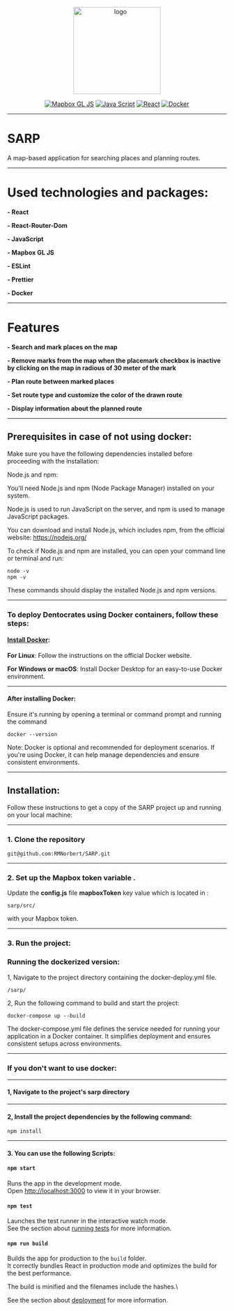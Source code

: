 <div align="center">

[<img src="https://github.com/RMNorbert/SARP/blob/development/sarp/public/sarp.png" alt="logo" width="200">](README.md)

[![Mapbox GL JS](https://img.shields.io/badge/mapbox%20gl%20js-black?logo=mapbox&logoColor=66FF01&labelColor=black&style=for-the-badge)](https://www.mapbox.com/)
[![Java Script](https://img.shields.io/badge/JavaScript-black?style=for-the-badge&logo=javascript&logoColor=F7DF1E&labelColor=black)](https://www.javascript.com/)
[![React](https://img.shields.io/badge/React-black.svg?logo=react&logoColor=blue&labelColor=black&style=for-the-badge)](https://reactjs.org/)
[![Docker](https://img.shields.io/badge/-docker-black.svg?logo=docker&logoColor=0197f6&labelColor=black&style=for-the-badge)](https://www.docker.com/)

</div>

---
# SARP
A map-based application for searching places and planning routes.

---
# Used technologies and packages:

**- React**

**- React-Router-Dom**

**- JavaScript**

**- Mapbox GL JS**

**- ESLint**

**- Prettier**

**- Docker**

---
# Features

**- Search and mark places on the map**

**- Remove marks from the map when the placemark checkbox is inactive by clicking on the map in radious of 30 meter of the mark**

**- Plan route between marked places**

**- Set route type and customize the color of the drawn route**

**- Display information about the planned route**

---
## Prerequisites in case of not using docker:

Make sure you have the following dependencies installed before proceeding with the installation:

Node.js and npm:

You'll need Node.js and npm (Node Package Manager) installed on your system.

Node.js is used to run JavaScript on the server, and npm is used to manage JavaScript packages.

You can download and install Node.js, which includes npm, from the official website: https://nodejs.org/

To check if Node.js and npm are installed, you can open your command line or terminal and run:
```
node -v
npm -v
```
These commands should display the installed Node.js and npm versions.

___
### To deploy Dentocrates using Docker containers, follow these steps:

#### [Install Docker](https://www.docker.com/get-started/):
  
  **For Linux**: Follow the instructions on the official Docker website.
  
  **For Windows or macOS**: Install Docker Desktop for an easy-to-use Docker environment.

___
#### After installing Docker:
 Ensure it's running by opening a terminal or command prompt and running the command 
 ```
 docker --version
 ```

Note: Docker is optional and recommended for deployment scenarios. If you're using Docker, it can help manage dependencies and ensure consistent environments.

___
## Installation:

  Follow these instructions to get a copy of the SARP project up and running on your local machine:

---
### 1. Clone the repository

```git@github.com:RMNorbert/SARP.git```

---
### 2. Set up the Mapbox token variable .
   Update the **config.js** file  **mapboxToken** key value which is located in : 

   ```sarp/src/```
   
   with your Mapbox token.

---
### 3. Run the project:

### Running the dockerized version:
  
1, Navigate to the project directory containing the docker-deploy.yml file.
```
/sarp/
```

2, Run the following command to build and start the project:
```
docker-compose up --build
```

The docker-compose.yml file defines the service needed for running your application in a Docker container.
It simplifies deployment and ensures consistent setups across environments.
___

### If you don't want to use docker:

___
#### 1, Navigate to the project's sarp directory

___
#### 2, Install the project dependencies by the following command:

```
npm install
```

___
#### 3. You can use the following Scripts:

#### `npm start`

Runs the app in the development mode.\
Open [http://localhost:3000](http://localhost:3000) to view it in your browser.

#### `npm test`

Launches the test runner in the interactive watch mode.\
See the section about [running tests](https://facebook.github.io/create-react-app/docs/running-tests) for more information.

#### `npm run build`

Builds the app for production to the `build` folder.\
It correctly bundles React in production mode and optimizes the build for the best performance.

The build is minified and the filenames include the hashes.\

See the section about [deployment](https://facebook.github.io/create-react-app/docs/deployment) for more information.

